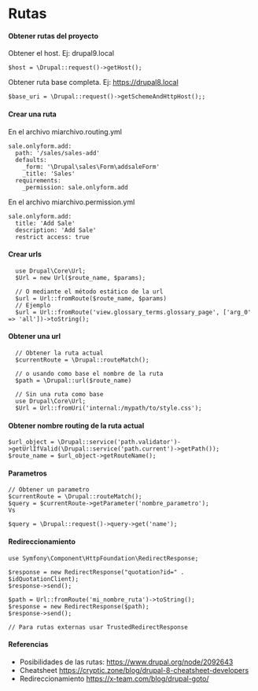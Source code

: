 Rutas
========
#### Obtener rutas del proyecto
Obtener el host. Ej: drupal9.local
```
$host = \Drupal::request()->getHost();
```

Obtener ruta base completa. Ej: https://drupal8.local
```
$base_uri = \Drupal::request()->getSchemeAndHttpHost();;
```

#### Crear una ruta
En el archivo miarchivo.routing.yml
```
sale.onlyform.add:
  path: '/sales/sales-add'
  defaults:
    _form: '\Drupal\sales\Form\addsaleForm'
    _title: 'Sales'
  requirements:
    _permission: sale.onlyform.add
```
En el archivo miarchivo.permission.yml
```
sale.onlyform.add:
  title: 'Add Sale'
  description: 'Add Sale'
  restrict access: true
```
#### Crear urls
```
  use Drupal\Core\Url;
  $Url = new Url($route_name, $params)​;

  // O mediante el método estático de la url
  $url = Url::fromRoute($route_name, $params)​
  // Ejemplo
  $url = Url::fromRoute('view.glossary_terms.glossary_page', ['arg_0' => 'all'])->toString();
```
#### Obtener una url
```
  // Obtener la ruta actual
  $currentRoute = \Drupal::routeMatch();

  // o usando como base el nombre de la ruta
  $path = \Drupal::url($route_name)
  
  // Sin una ruta como base
  use Drupal\Core\Url;
  $Url = Url::fromUri('internal:/mypath/to/style.css');
```

#### Obtener nombre routing de la ruta actual
```
$url_object = \Drupal::service('path.validator')->getUrlIfValid(\Drupal::service('path.current')->getPath());
$route_name = $url_object->getRouteName();
```

#### Parametros
```
// Obtener un parametro
$currentRoute = \Drupal::routeMatch();
$query = $currentRoute->getParameter('nombre_parametro');
Vs

$query = \Drupal::request()->query->get('name');
```

#### Redireccionamiento
```
use Symfony\Component\HttpFoundation\RedirectResponse;

$response = new RedirectResponse("quotation?id=" . $idQuotationClient);
$response->send();

$path = Url::fromRoute('mi_nombre_ruta')->toString();
$response = new RedirectResponse($path);
$response->send();

// Para rutas externas usar TrustedRedirectResponse
```


#### Referencias
- Posibilidades de las rutas: https://www.drupal.org/node/2092643
- Cheatsheet https://cryptic.zone/blog/drupal-8-cheatsheet-developers
- Redireccionamiento https://x-team.com/blog/drupal-goto/
